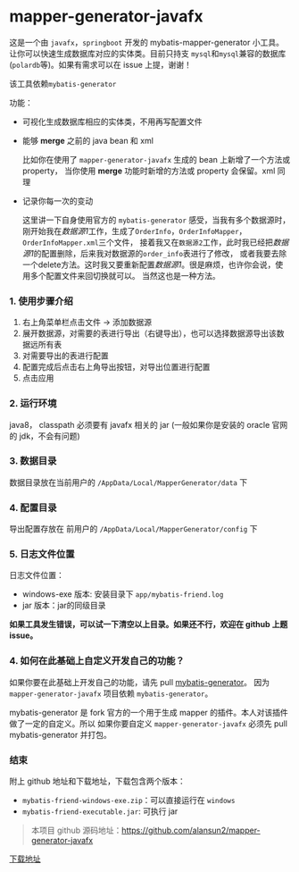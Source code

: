 # mapper-generator-javafx
这是一个由 `javafx`，`springboot` 开发的 mybatis-mapper-generator 小工具。
让你可以快速生成数据库对应的实体类。目前只持支 `mysql`和`mysql`兼容的数据库(`polardb`等)。如果有需求可以在 issue 上提，谢谢！

该工具依赖`mybatis-generator`

功能：
* 可视化生成数据库相应的实体类，不用再写配置文件
* 能够 **merge** 之前的 java bean 和 xml
   
   比如你在使用了 `mapper-generator-javafx` 生成的 bean 上新增了一个方法或 property，
   当你使用 **merge** 功能时新增的方法或 property 会保留。xml 同理
* 记录你每一次的变动

   这里讲一下自身使用官方的 `mybatis-generator` 感受，当我有多个数据源时，
   刚开始我在*数据源1*工作，生成了`OrderInfo`，`OrderInfoMapper`，`OrderInfoMapper.xml`三个文件，
   接着我又在`数据源2`工作，此时我已经把*数据源1*的配置删除，后来我对数据源的`order_info`表进行了修改，
   或者我要去除一个delete方法。这时我又要重新配置*数据源1*。很是麻烦，也许你会说，使用多个配置文件来回切换就可以。
   当然这也是一种方法。
   
### 1. 使用步骤介绍
1. 右上角菜单栏点击文件 -> 添加数据源
2. 展开数据源，对需要的表进行导出（右键导出），也可以选择数据源导出该数据远所有表
3. 对需要导出的表进行配置
4. 配置完成后点击右上角导出按钮，对导出位置进行配置
5. 点击应用

### 2. 运行环境
java8， classpath 必须要有 javafx 相关的 jar (一般如果你是安装的 oracle 官网的 jdk，不会有问题)

### 3. 数据目录
数据目录放在当前用户的 `/AppData/Local/MapperGenerator/data` 下

### 4. 配置目录
导出配置存放在 前用户的 `/AppData/Local/MapperGenerator/config` 下

### 5. 日志文件位置
日志文件位置：
* windows-exe 版本: 安装目录下 `app/mybatis-friend.log`
* jar 版本：jar的同级目录

**如果工具发生错误，可以试一下清空以上目录。如果还不行，欢迎在 github 上题issue。**

### 4. 如何在此基础上自定义开发自己的功能？
如果你要在此基础上开发自己的功能，请先 pull [mybatis-generator](https://github.com/alansun2/generator)。
因为 `mapper-generator-javafx` 项目依赖 `mybatis-generator`。

mybatis-generator 是 fork 官方的一个用于生成 mapper 的插件。本人对该插件做了一定的自定义。所以
如果你要自定义 `mapper-generator-javafx` 必须先 pull mybatis-generator 并打包。

### 结束
附上 github 地址和下载地址，下载包含两个版本：
* `mybatis-friend-windows-exe.zip`：可以直接运行在 `windows`
* `mybatis-friend-executable.jar`: 可执行 jar 

> 本项目 github 源码地址：https://github.com/alansun2/mapper-generator-javafx

[下载地址](https://github.com/alansun2/mapper-generator-javafx/releases)

